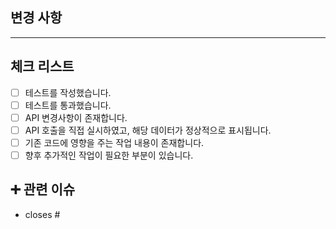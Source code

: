 ## 변경 사항


---

## 체크 리스트
- [ ] 테스트를 작성했습니다.
- [ ] 테스트를 통과했습니다.
- [ ] API 변경사항이 존재합니다.
- [ ] API 호출을 직접 실시하였고, 해당 데이터가 정상적으로 표시됩니다.
- [ ] 기존 코드에 영향을 주는 작업 내용이 존재합니다.
- [ ] 향후 추가적인 작업이 필요한 부분이 있습니다.

## ➕ 관련 이슈
- closes #<issue>